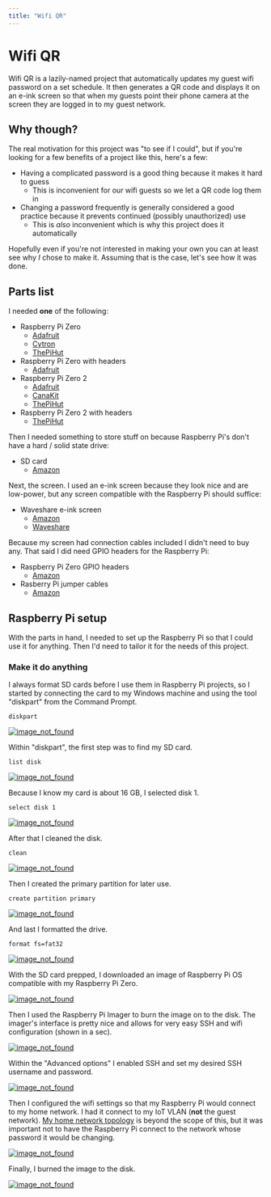 ```yaml
---
title: "Wifi QR"
---
```


# Wifi QR

Wifi QR is a lazily-named project that automatically updates my guest wifi password on a set schedule. It then generates a QR code and displays it on an e-ink screen so that when my guests point their phone camera at the screen they are logged in to my guest network.

## Why though?

The real motivation for this project was "to see if I could", but if you're looking for a few benefits of a project like this, here's a few:

- Having a complicated password is a good thing because it makes it hard to guess
  - This is inconvenient for our wifi guests so we let a QR code log them in
- Changing a password frequently is generally considered a good practice because it prevents continued (possibly unauthorized) use
  - This is _also_ inconvenient which is why this project does it automatically

Hopefully even if you're not interested in making your own you can at least see why _I_ chose to make it. Assuming that is the case, let's see how it was done.

## Parts list

I needed **one** of the following:

- Raspberry Pi Zero
  - [Adafruit](https://www.adafruit.com/product/3400)
  - [Cytron](https://www.cytron.io/p-raspberry-pi-zero-w)
  - [ThePiHut](https://thepihut.com/products/raspberry-pi-zero-w)
- Raspberry Pi Zero with headers
  - [Adafruit](https://www.adafruit.com/product/3708)
- Raspberry Pi Zero 2
  - [Adafruit](https://www.adafruit.com/product/5291)
  - [CanaKit](https://www.canakit.com/raspberry-pi-zero-2-w.html)
  - [ThePiHut](https://thepihut.com/products/raspberry-pi-zero-2)
- Raspberry Pi Zero 2 with headers
  - [ThePiHut](https://thepihut.com/products/raspberry-pi-zero-2?variant=41181426942147)

Then I needed something to store stuff on because Raspberry Pi's don't have a hard / solid state drive:

- SD card
  - [Amazon](https://www.amazon.com/gp/product/B073K14CVB)

Next, the screen. I used an e-ink screen because they look nice and are low-power, but any screen compatible with the Raspberry Pi should suffice:

- Waveshare e-ink screen
  - [Amazon](https://www.amazon.com/Waveshare-4-2inch-Module-Three-Color-Communicating/dp/B075FRVC4L)
  - [Waveshare](https://www.waveshare.com/product/displays/e-paper/4.2inch-e-paper-module-c.htm)

Because my screen had connection cables included I didn't need to buy any. That said I did need GPIO headers for the Raspberry Pi:

- Raspberry Pi Zero GPIO headers
  - [Amazon](https://www.amazon.com/Break-Away-2x20-pin-Strip-Header-Raspberry/dp/B0756KM7CY)
- Rasberry Pi jumper cables
  - [Amazon](https://www.amazon.com/dp/B09FP2F22C)

## Raspberry Pi setup

With the parts in hand, I needed to set up the Raspberry Pi so that I could use it for anything. Then I'd need to tailor it for the needs of this project.

### Make it do anything

I always format SD cards before I use them in Raspberry Pi projects, so I started by connecting the card to my Windows machine and using the tool "diskpart" from the Command Prompt.

`diskpart`

[![image_not_found](/assets/images/diskpart.png)](https://raw.githubusercontent.com/kmanc/wifi_qr/main/docs/assets/images/diskpart.png)

Within "diskpart", the first step was to find my SD card.

`list disk`

[![image_not_found](/assets/images/diskpart_list_disk.png)](https://raw.githubusercontent.com/kmanc/wifi_qr/main/docs/assets/images/diskpart_list_disk.png)

Because I know my card is about 16 GB, I selected disk 1.

`select disk 1`

[![image_not_found](/assets/images/diskpart_select_disk.png)](https://raw.githubusercontent.com/kmanc/wifi_qr/main/docs/assets/images/diskpart_select_disk.png)

After that I cleaned the disk.

`clean`

[![image_not_found](/assets/images/diskpart_clean.png)](https://raw.githubusercontent.com/kmanc/wifi_qr/main/docs/assets/images/diskpart_clean.png)

Then I created the primary partition for later use.

`create partition primary`

[![image_not_found](/assets/images/diskpart_create_partition.png)](https://raw.githubusercontent.com/kmanc/wifi_qr/main/docs/assets/images/diskpart_create_partition.png)

And last I formatted the drive.

`format fs=fat32`

[![image_not_found](/assets/images/diskpart_format.png)](https://raw.githubusercontent.com/kmanc/wifi_qr/main/docs/assets/images/diskpart_format.png)

With the SD card prepped, I downloaded an image of Raspberry Pi OS compatible with my Raspberry Pi Zero.

[![image_not_found](/assets/images/raspi_os.png)](https://raw.githubusercontent.com/kmanc/wifi_qr/main/docs/assets/images/raspi_os.png)

Then I used the Raspberry Pi Imager to burn the image on to the disk. The imager's interface is pretty nice and allows for very easy SSH and wifi configuration (shown in a sec).

[![image_not_found](/assets/images/raspi_imager.png)](https://raw.githubusercontent.com/kmanc/wifi_qr/main/docs/assets/images/raspi_imager.png)

Within the "Advanced options" I enabled SSH and set my desired SSH username and password.

[![image_not_found](/assets/images/raspi_imager_ssh.png)](https://raw.githubusercontent.com/kmanc/wifi_qr/main/docs/assets/images/raspi_imager_ssh.png)

Then I configured the wifi settings so that my Raspberry Pi would connect to my home network. I had it connect to my IoT VLAN (**not** the guest network). [My home network topology](https://github.com/kmanc/unifi_network_setup) is beyond the scope of this, but it was important not to have the Raspberry Pi connect to the network whose password it would be changing.

[![image_not_found](/assets/images/raspi_imager_wireless.png)](https://raw.githubusercontent.com/kmanc/wifi_qr/main/docs/assets/images/raspi_imager_wireless.png)

Finally, I burned the image to the disk.

[![image_not_found](/assets/images/raspi_imager_write.png)](https://raw.githubusercontent.com/kmanc/wifi_qr/main/docs/assets/images/raspi_imager_write.png)